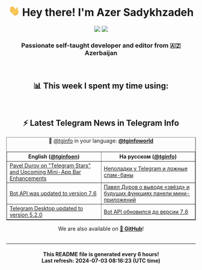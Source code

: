 <div align="center">
	<div>
		<h1>
      <img src="./assets/hi.gif" width="30px"> Hey there! I'm Azer Sadykhzadeh
    </h1>
    <img height="18" src="https://komarev.com/ghpvc/?username=sadykhzadeh&label=Views&color=2081c1&style=flat-square" />
		<a href="https://wakatime.com/Azer"> <img height="18" src="https://wakatime.com/badge/user/f80ae27a-c328-426f-a381-bc84136e2dd6.svg" /> </a>
    <h3>
      Passionate self-taught developer and editor from 🇦🇿 Azerbaijan
    </h3>
  </div>
  <br>

<h2>📊 This week I spent my time using:</h2>

<!--START_SECTION:waka-->
<!--END_SECTION:waka-->

<br>

<h2>⚡️ Latest Telegram News in Telegram Info</h2>
  <table border>
		<tr>
			<th width="50%">English (<a href="https://t.me/tginfoen">@tginfoen</a>)</th>
			<th>На русском (<a href="https://t.me/tginfo">@tginfo</a>)</th>
		</tr>
		<caption>🚩 <a href="https://t.me/tginfo">@tginfo</a> in your language: <a href="https://t.me/tginfoworld"><b>@tginfoworld</b></a><caption/>
  <tr><td><a href="https://t.me/tginfoen/1937">Pavel Durov on "Telegram Stars" and Upcoming Mini-App Bar Enhancements</a></td>
    <td><a href="https://t.me/tginfo/4051">Неполадки у Telegram и ложные спам-баны</a></td></tr><tr><td><a href="https://t.me/tginfoen/1936">Bot API was updated to version 7.6</a></td>
    <td><a href="https://t.me/tginfo/4050">Павел Дуров о выводе «звёзд» и будущих функциях панели мини-приложений </a></td></tr><tr><td><a href="https://t.me/tginfoen/1935">Telegram Desktop updated to version 5.2.0</a></td>
    <td><a href="https://t.me/tginfo/4049">Bot API обновился до версии 7.6</a></td></tr>
</table>
We are also available on <a href="https://github.com/tginfo"><b>🐙 GitHub</b></a>!
</div>

<br>
<hr>
<h4 align="center">This README file is generated <b>every 6 hours</b>!</br>Last refresh: <b>2024-07-03 08:16:23 (UTC time)</b></h4>
